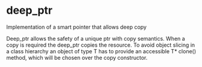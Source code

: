 # deep_ptr
Implementation of a smart pointer that allows deep copy

Deep_ptr allows the safety of a unique ptr with copy semantics.
When a copy is required the deep_ptr copies the resource. 
To avoid object slicing in a class hierarchy an object of type T
has to provide an accessible T* clone() method, which will be chosen over the copy constructor.

